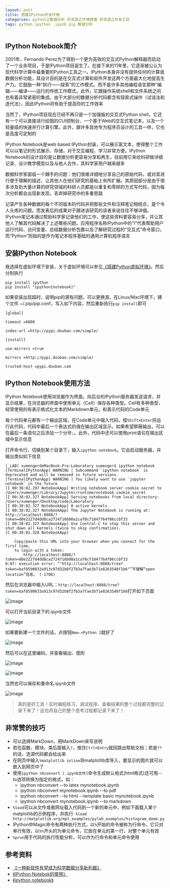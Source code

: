 ```yaml
---
layout: post
title: 搭建IPython开发环境
categories: python之数据分析 好资源之环境搭建 好资源之开发工具
tags: python ipython .ipynb pip 数据分析
---
```


## IPython Notebook简介

2001年，Fernando Perez为了得到一个更为高效的交互式Python解释器而启动了一个业余项目，于是IPython项目诞生了。在接下来的11年里，它逐渐被公认为现代科学计算中最重要的Python工具之一。IPython本身并没有提供任何的计算或数据分析功能，其设计目的是在交互式计算和软件开发这两个方面最大化地提高生产力。它鼓励一种“执行——探索”的工作模式。而不是许多其他编程语言那种“编辑——编译——运行的传统工作模式。此外，它跟操作系统shell和文件系统之间也有着非常紧密的集成。由于大部分的数据分析代码都含有探索式操作（试误法和迭代法），因此IPython将有助于提高你的工作效率

当然了，IPython项目现在已经不再只是一个加强版的交互式Python shell，它还有一个可以直接进行绘图的CUI控制台、一个基于Web的交互式笔记本，以及一个轻量级的快速并行计算引擎。此外，跟许多其他专为程序员设计的工具一样，它也是高度可定制的

IPython Notebook是web based IPython封装，可以展示富文本，使得整个工作可以以笔记的形式展示、存储，对于交互编程、学习非常方便。IPython Notebook的设计目的是让数据分析更容易分享和再生，目前用它来给科研做详细记录、设计教学模型以及与他人合作，其科学家用户越来越多

数据科学家面临一个棘手的问题：他们很难详细地分享自己的原始代码，或对其进行便于理解的描述，让其他人在他们研究的基础上有所扩展。其原因部分是由于很多涉及到大量计算的研究领域的科研人员都是以重复和零碎的方式写代码，因为每次分析都会出现新发现，丢弃掉研究中的多重思路

记录产生各种数据的每个不同版本的代码并把那些文件和注释笔记相结合，是个令人头疼的问题。而发表后的成果对于跟进该研究的读者来说往往不够详细。IPython笔记本通过帮助科学家记录他们的工作，使这些资料更容易分享，并让其他人了解其代码解决了上述哪些问题。应用程序名称IPython中的“I”代表帮助用户运行代码、访问变量、总结数据分析包裹以及了解研究过程的“交互式”命令窗口，而“Python”则指的是作为笔记本程序基础的通用计算机程序语言

## 安装IPython Notebook

我选择在虚拟环境下安装，关于虚拟环境可以参见[《搭建Python虚拟环境》](http://www.xumenger.com/python-environment-20160801/)。然后分别执行

```
pip install ipython
pip install "ipython[notebook]"
```

如果安装出现超时，说明pip的源有问题，可以更换源，在Linux/Mac环境下，建个文件 ~/.pip/pip.conf，写入如下内容，然后重新执行`pip install`即可

```
[global]  
  
timeout =6000  
  
index-url =http://pypi.douban.com/simple/  
  
[install]  
  
use-mirrors =true  
  
mirrors =http://pypi.douban.com/simple/  
  
trusted-host =pypi.douban.com 
```

## IPython Notebook使用方法

IPython Notebook使用浏览器作为界面，向后台的IPython服务器发送请求，并显示结果，在浏览器的界面中使用单元（Cell）保存各种类型。Cell有多种类型，经常使用的有表示格式化文本的Markdown单元，和表示代码的Code单元

每个代码单元都有一个输出区域，在Code单元中输入代码，按`Shift+Enter`将运行此代码，代码中最后一个表达式的值在输出区域显示。如果希望屏蔽输出，可以在最后一条语句之后添加一个分号`;`。此外，代码中还可以使用print语句在输出区域中显示信息

打开命令行，切换到某个目录下，输入`ipython notebook`。它会启动服务器，并输出类似如下信息

```
(_LAB) xumengerdeMacBook-Pro:Laboratory xumenger$ ipython notebook
[TerminalIPythonApp] WARNING | Subcommand `ipython notebook` is deprecated and will be removed in future versions.
[TerminalIPythonApp] WARNING | You likely want to use `jupyter notebook` in the future
[I 00:38:02.297 NotebookApp] Writing notebook server cookie secret to /Users/xumenger/Library/Jupyter/runtime/notebook_cookie_secret
[I 00:38:02.327 NotebookApp] Serving notebooks from local directory: /Users/xumenger/Desktop/code/Laboratory
[I 00:38:02.327 NotebookApp] 0 active kernels 
[I 00:38:02.327 NotebookApp] The Jupyter Notebook is running at: http://localhost:8888/?token=d0e2227d4dd8ca2724716b00a1caf8cf1847764f86ccbf33
[I 00:38:02.327 NotebookApp] Use Control-C to stop this server and shut down all kernels (twice to skip confirmation).
[C 00:38:02.328 NotebookApp] 
    
    Copy/paste this URL into your browser when you connect for the first time,
    to login with a token:
        http://localhost:8888/?token=d0e2227d4dd8ca2724716b00a1caf8cf1847764f86ccbf33
0:97: execution error: “"http://localhost:8888/tree?token=baf8590833a913c97d32b8f27b3a7fae3b71e8263548f1b6"”不理解“open location”信息。 (-1708)
```

然后在浏览器中输入URL：`http://localhost:8888/tree?token=baf8590833a913c97d32b8f27b3a7fae3b71e8263548f1b6`打开如下页面

![image](../media/image/2017-06-23/01.png)

可以打开当前目录下的.ipynb文件

![image](../media/image/2017-06-23/02.png)

如果要新建一个文件的话，点按钮`New->Python 2`就好了

![image](../media/image/2017-06-23/03.png)

然后可以在这里编码，并查看输出、图形

![image](../media/image/2017-06-23/04.png)

![image](../media/image/2017-06-23/05.png)

当然也可以保存和重命名.ipynb文件

![image](../media/image/2017-06-23/06.png)

>真的是好工具！实时编程练习、调试程序、查看结果的整个过程都完整的记录下来了！这也将自己的整个思考过程都记录下来了！

## 非常赞的技巧

* 可以选择MarkDown，用MarkDown来写说明
* 若在函数、模块、类后面输入`?`，按住`Ctrl+Entry`就回跳出帮助文档；若是`??`的话，连源代码都会给出来
* 在网页中输入`%matplotlib inline`将matplotlib库导入，要显示的图片就可以嵌入到网页中了
* 使用`ipython nbconvert [.ipynb文件]`命令生成默认格式(html格式)还可用--to选项转换为指定的格式，如：
	* ipython nbconvert --to latex mynotebook.ipynb
	* ipython nbconvert mynotebook.ipynb --to pdf
	* ipython nbconvert --to html --template basic mynotebook.ipynb
	* ipython nbconvert mynotebook.ipynb --to markdown
* `%load`可以从文件或者网址载入代码到一个新的单元中，例如下面载入某个matplotlib的示例程序，并执行`
%load http://matplotlib.org/mpl_examples/pylab_examples/histogram_demo.py`
* IPython中Magic命令有两种执行方式，以`%`开始的命令被称为行命令，它只对单行有效，以`%%`开头的为单元命令，它放在单元的第一行，对整个单元有效
* `%prun`用于代码的执行性能分析，可以作为行命令和单元命令使用

## 参考资料

* [《一种新软件有望成为科学数据分享新利器》](http://news.sciencenet.cn/htmlnews/2014/11/307201.shtm)
* [《IPython Notebok的使用》](http://www.jianshu.com/p/0b7a834b2c1e)
* [《ipython notebook》](http://www.cnblogs.com/zhuangzhuang1988/archive/2012/11/19/2777195.html)

